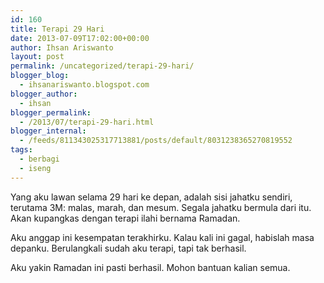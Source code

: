 ```yaml
---
id: 160
title: Terapi 29 Hari
date: 2013-07-09T17:02:00+00:00
author: Ihsan Ariswanto
layout: post
permalink: /uncategorized/terapi-29-hari/
blogger_blog:
  - ihsanariswanto.blogspot.com
blogger_author:
  - ihsan
blogger_permalink:
  - /2013/07/terapi-29-hari.html
blogger_internal:
  - /feeds/811343025317713881/posts/default/8031238365270819552
tags:
  - berbagi
  - iseng
---
```

Yang aku lawan selama 29 hari ke depan, adalah sisi jahatku sendiri, terutama 3M: malas, marah, dan mesum. Segala jahatku bermula dari itu. Akan kupangkas dengan terapi ilahi bernama Ramadan.

Aku anggap ini kesempatan terakhirku. Kalau kali ini gagal, habislah masa depanku. Berulangkali sudah aku terapi, tapi tak berhasil.

Aku yakin Ramadan ini pasti berhasil. Mohon bantuan kalian semua.